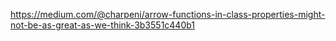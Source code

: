 <https://medium.com/@charpeni/arrow-functions-in-class-properties-might-not-be-as-great-as-we-think-3b3551c440b1>
